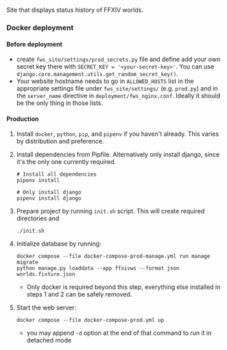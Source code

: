 Site that displays status history of FFXIV worlds.

### Docker deployment

#### Before deployment

- create `fws_site/settings/prod_secrets.py` file and define add your own secret key there with
`SECRET_KEY = '<your-secret-key>'`. You can use `django.core.management.utils.get_random_secret_key()`.
- Your website hostname needs to go in `ALLOWED_HOSTS` list in the appropriate settings file under
`fws_site/settings/` (e.g. `prod.py`) and in the `server_name` directive in `deployment/fws_nginx.conf`. Ideally it should be the only
thing in those lists.

#### Production

1. Install `docker`, `python`, `pip`, and `pipenv` if you haven't already. This varies by distribution and preference.

2. Install dependencies from Pipfile. Alternatively only install django, since it's the only one currently required.
    ```shell
    # Install all dependencies
    pipenv install

    # Only install django
    pipenv install django
    ```

3. Prepare project by running `init.sh` script. This will create required directories and
    ```shell
    ./init.sh
    ```

4. Initialize database by running:
    ```shell
    docker compose --file docker-compose-prod-manage.yml run manage migrate
    python manage.py loaddata --app ffxivws --format json worlds.fixture.json
    ```
    * Only docker is required beyond this step, everything else installed in steps 1 and 2 can be safely removed.

5. Start the web server:
    ```shell
    docker compose --file docker-compose-prod.yml up
    ```
    * you may append `-d` option at the end of that command to run it in detached mode
